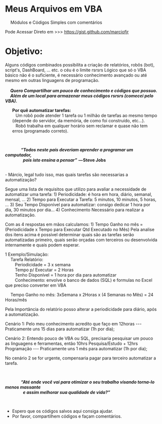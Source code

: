 # Meus Arquivos em VBA 
&emsp; Módulos e Códigos Simples com comentários

Pode Acessar Direto em >>> 
https://gist.github.com/marciofjr


# Objetivo:
  Alguns códigos combinados possibilita a criação de relatórios, robôs (bot), script's,
  DashBoard, ... etc. o céu é o limite rsrsrs
  Lógico que só o VBA básico não é o suficiente,
  é necessário conhecimento avançado ou até mesmo em outras linguagens de programação. 
  <br> <br>
<i><b> &emsp; Quero Compartilhar um pouco de conhecimento e códigos que possuo. <br>
  &emsp; Além de um local para armazenar meus códigos rsrsrs (comecei pelo VBA). </i></b>
<br>
<b><ul> Por quê automatizar tarefas: </br> </b>
&ensp; Um robô pode atender 1 tarefa ou 1 milhão de tarefas ao mesmo tempo 
    (depende do servidor, da memória, de como foi construído, etc…). <br>
&ensp; Robô trabalha em qualquer horário sem reclamar e quase não tem erros (programado correto).
</ul> <br>
<b><i><p> &emsp; &emsp; &emsp; “Todos neste país deveriam aprender a programar um computador, <br> &emsp;&emsp;&emsp;&emsp;
 pois isto ensina a pensar” </i> — Steve Jobs</b></p>
<br>
- Márcio, legal tudo isso, mas quais tarefas são necessarias a automatização?

Segue uma lista de requisitos que utilizo para avaliar a necessidade de automatizar uma tarefa:
    1) Periodicidade: é hora em hora, diário, semanal, mensal, ...
    2) Tempo para Executar a Tarefa: 5 minutos, 10 minutos, 5 horas, ... 
    3) Seu Tempo Disponível para automatizar: consigo dedicar 1 hora por dia, 30 minutos por dia...
    4) Conhecimento Necessário para realizar a automatização.
    
Com as 4 respostas em mãos calculamos:
    1) Tempo Ganho no mês = (Periodicidade x Tempo para Executar <X> Qtd Executado no Mês)
    Pela analise dos itens acima é possível determinar quais são as tarefas serão automatizadas primeiro,
      quais serão orçadas com terceiros ou desenvolvida internamente e quais podem esperar.

1 Exemplo/Simulação: <br>
&emsp; Tarefa Relatório: <br> 
&ensp; &ensp; &ensp; Periodicidade = 3 x semana <br> 
&ensp; &ensp; &ensp; Tempo p/ Executar = 2 Horas <br> 
&ensp; &ensp; &ensp; Tenho Disponível = 1 hora por dia para automatizar <br> 
&ensp; &ensp; &ensp; Conhecimento: envolve o banco de dados (SQL) e formulas no Excel que preciso converter em VBA <br> 

&emsp; Tempo Ganho no mês: 3xSemana x 2Horas x (4 Semanas no Mês) = 24 Horas/mês </ul></br>

 Pela Importância do relatório posso alterar a periodicidade para diário, após a automatização.

   Cenário 1:
        Pelo meu conhecimento acredito que faço em 12horas --- Praticamente uns 15 dias para automatizar (1h por dia);
 
   Cenário 2:
        Entendo pouco de VBA ou SQL, precisaria pesquisar um pouco as linguagens e ferramentas, 
        então 10hrs Pesquisa/Estudo + 12hrs Programação --- Praticamente uns 1 mês para automatizar (1h por dia);

   No cenário 2 se for urgente, compensaria pagar para terceiro automatizar a tarefa. 

<br>
<b><i><p> &emsp; &emsp; &emsp; “Até onde você vai para otimizar o seu trabalho visando torna-lo menos massante <br> &emsp;&emsp;&emsp;&emsp;
  e assim melhorar sua qualidade de vida?” </i></b></p>
<br>

-  Espero que os códigos salvos aqui consiga ajudar.
-  Por favor, compartilhem códigos e façam comentários.
